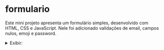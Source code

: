 # formulario
Este mini projeto apresenta um formulário simples, desenvolvido com HTML, CSS e JavaScript. Nele foi adicionado validações de email, campos nulos, emoji e password.
<details>
<summary>Exibir:</summary>

<img width="938" alt="form" src="https://user-images.githubusercontent.com/101371363/226418569-5422995e-692c-431a-95d9-c4eef268966a.png">

</details>
